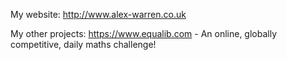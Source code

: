 My website:
http://www.alex-warren.co.uk

My other projects:
https://www.equalib.com - An online, globally competitive, daily maths challenge!
